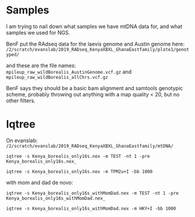 # Samples

I am trying to nail down what samples we have mtDNA data for, and what samples we used for NGS.  

BenF put the RAdseq data for the laevis genome and Austin genome here:
`/2/scratch/evanslab/2019_RADseq_KenyaXBXL_GhanaEastfamily/plate1/genotyped/`

and these are the file names:
`mpileup_raw_wildBorealis_AustinGenome.vcf.gz` and `mpileup_raw_wildBorealis_allChrs.vcf.gz`

BenF says they should be a basic bam alignment and samtools genotypic scheme, probably throwing out anything with a map quality < 20, but no other filters. 


# Iqtree

On evanslab: `/2/scratch/evanslab/2019_RADseq_KenyaXBXL_GhanaEastfamily/mtDNA/`
```
iqtree -s Kenya_borealis_only16s.nex -m TEST -nt 1 -pre Kenya_borealis_only16s.nex_
```
```
iqtree -s Kenya_borealis_only16s.nex -m TPM2u+I -bb 1000
```
with mom and dad de novo:
```
iqtree -s Kenya_borealis_only16s_withMomDad.nex -m TEST -nt 1 -pre Kenya_borealis_only16s_withMomDad.nex_
```
```
iqtree -s Kenya_borealis_only16s_withMomDad.nex -m HKY+I -bb 1000
```

